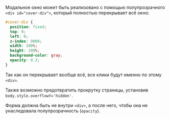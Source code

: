 Модальное окно может быть реализовано с помощью полупрозрачного `<div id="cover-div">`, который полностью перекрывает всё окно:

```css
#cover-div {
  position: fixed;
  top: 0;
  left: 0;
  z-index: 9000;
  width: 100%;
  height: 100%;
  background-color: gray;
  opacity: 0.3;
}
```

Так как он перекрывает вообще всё, все клики будут именно по этому `<div>`.

Также возможно предотвратить прокрутку страницы, установив `body.style.overflowY='hidden'`.

Форма должна быть не внутри `<div>`, а после него, чтобы она не унаследовала полупрозрачность (`opacity`).
